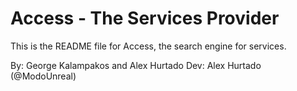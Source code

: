 # Access - The Services Provider
This is the README file for Access, the search engine for services.

By: George Kalampakos and Alex Hurtado
Dev: Alex Hurtado (@ModoUnreal)
